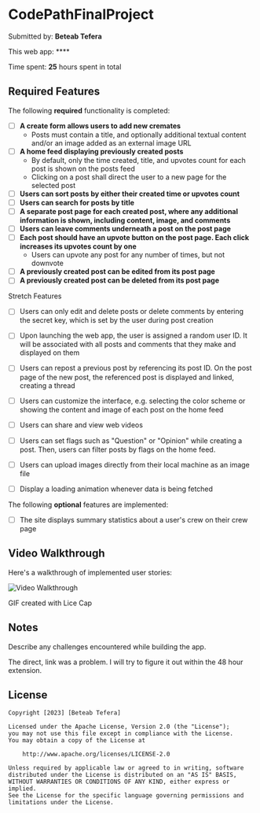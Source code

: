 # CodePathFinalProject

Submitted by: **Beteab Tefera**

This web app: ****

Time spent: **25** hours spent in total

## Required Features

The following **required** functionality is completed:

- [ ] **A create form allows users to add new cremates**
  - Posts must contain a title, and optionally additional textual content and/or an image added as an external image URL
- [ ] **A home feed displaying previously created posts**
  - By default, only the time created, title, and upvotes count for each post is shown on the posts feed
  - Clicking on a post shall direct the user to a new page for the selected post
- [ ] **Users can sort posts by either their created time or upvotes count**
- [ ] **Users can search for posts by title**
- [ ] **A separate post page for each created post, where any additional information is shown, including content, image, and comments**
- [ ] **Users can leave comments underneath a post on the post page**
- [ ] **Each post should have an upvote button on the post page. Each click increases its upvotes count by one**
  - Users can upvote any post for any number of times, but not downvote
- [ ] **A previously created post can be edited from its post page**
- [ ] **A previously created post can be deleted from its post page**

Stretch Features
- [ ] Users can only edit and delete posts or delete comments by entering the secret key, which is set by the user during post creation
- [ ] Upon launching the web app, the user is assigned a random user ID. It will be associated with all posts and comments that they make and displayed on them
- [ ] Users can repost a previous post by referencing its post ID. On the post page of the new post, the referenced post is displayed and linked, creating a thread
- [ ] Users can customize the interface, e.g. selecting the color scheme or showing the content and image of each post on the home feed
- [ ] Users can share and view web videos
- [ ] Users can set flags such as "Question" or "Opinion" while creating a post. Then, users can filter posts by flags on the home feed.
- [ ] Users can upload images directly from their local machine as an image file
- [ ] Display a loading animation whenever data is being fetched


The following **optional** features are implemented:
- [ ] The site displays summary statistics about a user's crew on their crew page 

## Video Walkthrough

Here's a walkthrough of implemented user stories:

<img src='' title='Video Walkthrough' width='' alt='Video Walkthrough' />

<!-- Replace this with whatever GIF tool you used! -->
GIF created with Lice Cap 
<!-- Recommended tools:
[Kap](https://getkap.co/) for macOS
[ScreenToGif](https://www.screentogif.com/) for Windows
[peek](https://github.com/phw/peek) for Linux. -->

## Notes

Describe any challenges encountered while building the app.

The direct, link was a problem. I will try to figure it out within the 48 hour extension.

## License

    Copyright [2023] [Beteab Tefera]

    Licensed under the Apache License, Version 2.0 (the "License");
    you may not use this file except in compliance with the License.
    You may obtain a copy of the License at

        http://www.apache.org/licenses/LICENSE-2.0

    Unless required by applicable law or agreed to in writing, software
    distributed under the License is distributed on an "AS IS" BASIS,
    WITHOUT WARRANTIES OR CONDITIONS OF ANY KIND, either express or implied.
    See the License for the specific language governing permissions and
    limitations under the License.
